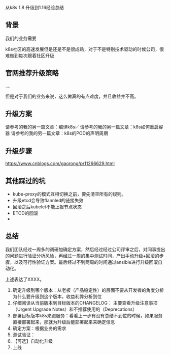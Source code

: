 
从k8s 1.8 升级到1.16经验总结

## 背景
我们的业务需要

k8s社区的高速发展但是还是不是很成熟，对于不是特别技术驱动的时候公司，很难做到每次跟着社区升级

## 官网推荐升级策略
....


但是对于我们的业务来说，这么做真的有点难度，并且收益并不高。


## 升级方案

请参考的我的另一篇文章：编译k8s✅
请参考的我的另一篇文章：k8s如何重启容器
请参考的我的另一篇文章：k8s的POD的声明周期


## 升级步骤
https://www.cnblogs.com/gaorong/p/11266629.html


## 其他踩过的坑

- kube-proxy的模式互相切换之前，要先清空所有的规则。
- 升级etcd会导致flannled的链接失效
- 回滚之后kubelet不能上报节点状态
- ETCD的回滚
- 

## 总结

我们团队经过一周多的调研加确定方案，然后经过经过公司评审之后，对同事提出的问题进行验证分析风险，再经过一周的集中测试时间，产出手动升级+回滚的步骤，以及可行性验证方案。最后经过不到两周的时间通过ansible进行升级回滚自动化。

上述表达了XXXX。

1. 确定升级到哪个版本：从老板（产品稳定性）的层面不要从开发者的角度分析为什么要升级到这个版本，收益利弊分析到位
2. 仔细阅读从当前版本到目标版本的CHANGELOG： 主要查看升级注意事项（Urgent Upgrade Notes）和不推荐使用的（Deprecations）
3. 部署目标版本k8s来跑服务：看看上一步有没有总结不到位的时候，如果服务直接部署起来，那就为升级后能部署起来来确定信息
4. 确定方案：根据业务的需求
5. 测试验证：
6. 【可选】自动化升级
7. 上线

